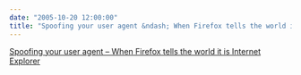 ```yaml
---
date: "2005-10-20 12:00:00"
title: "Spoofing your user agent &ndash; When Firefox tells the world it is Internet Explorer"
---
```


[Spoofing your user agent &ndash; When Firefox tells the world it is Internet Explorer](/lemire/blog/2005/10-20-spoofing-firefox-user-agent-when-firefox-tells-the-world-it-is-internet-explorer)

